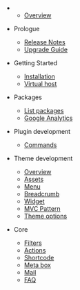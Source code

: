 - 
    - [Overview](overview.md)
- Prologue
    - [Release Notes](releases.md)
    - [Upgrade Guide](upgrade.md)
- Getting Started
    - [Installation](installation.md)
    - [Virtual host](virtualhost.md)
- Packages
    - [List packages](packages.md)
    - [Google Analytics](analytics.md)
- Plugin development
    - [Commands](plugin.md)
- Theme development
    - [Overview](theme.md)
    - [Assets](theme-assets.md)
    - [Menu](menu.md)
    - [Breadcrumb](theme-breadcrumb.md)
    - [Widget](theme-widget.md)
    - [MVC Pattern](theme-mvc-pattern.md)
    - [Theme options](theme-options.md)
    
- Core
    - [Filters](filters.md)
    - [Actions](actions.md)
    - [Shortcode](shortcode.md)
    - [Meta box](meta_box.md)
    - [Mail](mail.md)
    - [FAQ](faq.md)